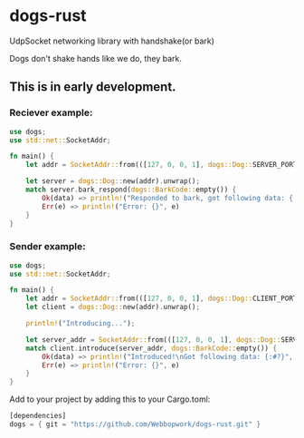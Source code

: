 # dogs-rust
UdpSocket networking library with handshake(or bark)

Dogs don't shake hands like we do, they bark.

## This is in early development.

### Reciever example:
```rust
use dogs;
use std::net::SocketAddr;

fn main() {
    let addr = SocketAddr::from(([127, 0, 0, 1], dogs::Dog::SERVER_PORT));

    let server = dogs::Dog::new(addr).unwrap();
    match server.bark_respond(dogs::BarkCode::empty()) {
        Ok(data) => println!("Responded to bark, got following data: {:#?}", data),
        Err(e) => println!("Error: {}", e)
    }
}
```

### Sender example:
```rust
use dogs;
use std::net::SocketAddr;

fn main() {
    let addr = SocketAddr::from(([127, 0, 0, 1], dogs::Dog::CLIENT_PORT));
    let client = dogs::Dog::new(addr).unwrap();

    println!("Introducing...");

    let server_addr = SocketAddr::from(([127, 0, 0, 1], dogs::Dog::SERVER_PORT));
    match client.introduce(server_addr, dogs::BarkCode::empty()) {
        Ok(data) => println!("Introduced!\nGot following data: {:#?}", data),
        Err(e) => println!("Error: {}", e)
    }
}
```

Add to your project by adding this to your Cargo.toml:
```rust
[dependencies]
dogs = { git = "https://github.com/Webbopwork/dogs-rust.git" }
```
